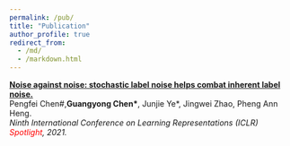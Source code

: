 ```yaml
---
permalink: /pub/
title: "Publication"
author_profile: true
redirect_from: 
  - /md/
  - /markdown.html
---
```


<a class="paper-title" href="https://openreview.net/pdf?id=80FMcTSZ6J0">
<b> Noise against noise: stochastic label noise helps combat inherent label noise.</b></a>
<br> Pengfei Chen#,<b>Guangyong Chen*</b>, Junjie Ye*,  Jingwei Zhao, Pheng Ann Heng.
<br><i> Ninth International Conference on Learning Representations (ICLR) <font color="red">Spotlight</font>, 2021. </i><br>